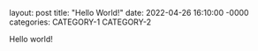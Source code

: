layout: post
title: "Hello World!"
date: 2022-04-26 16:10:00 -0000
categories: CATEGORY-1 CATEGORY-2

Hello world!
